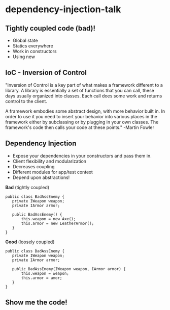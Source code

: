 # dependency-injection-talk

## Tightly coupled code (bad)!
- Global state
- Statics everywhere
- Work in constructors
- Using new

## IoC - Inversion of Control
"Inversion of Control is a key part of what makes a framework different to a library. A library is essentially a set of functions that you can call, these days usually organized into classes. Each call does some work and returns control to the client.

A framework embodies some abstract design, with more behavior built in. In order to use it you need to insert your behavior into various places in the framework either by subclassing or by plugging in your own classes. The framework's code then calls your code at these points."
-Martin Fowler

## Dependency Injection
- Expose your dependencies in your constructors
and pass them in.
- Client flexibility and modularization
- Decreases coupling
- Different modules for app/test context
- Depend upon abstractions!

**Bad** (tightly coupled)
```
public class BadAssEnemy {
   private IWeapon weapon;
   private IArmor armor;
   
   public BadAssEnemy() {
       this.weapon = new Axe();
       this.armor = new LeatherArmor();
   }
}
```

**Good** (loosely coupled)
```
public class BadAssEnemy {
   private IWeapon weapon;
   private IArmor armor;
   
   public BadAssEnemy(IWeapon weapon, IArmor armor) {
       this.weapon = weapon;
       this.armor = amor;
   }
}
```

## Show me the code!
